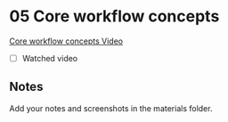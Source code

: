# 05 Core workflow concepts

[Core workflow concepts Video](todo)

- [ ] Watched video

## Notes

Add your notes and screenshots in the materials folder.
